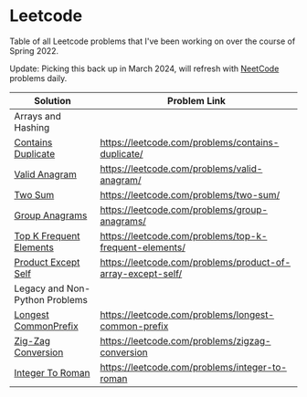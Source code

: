 # Leetcode
Table of all Leetcode problems that I've been working on over the course of Spring 2022.

Update: Picking this back up in March 2024, will refresh with [NeetCode](https://neetcode.io/practice) problems daily.

| Solution                                          | Problem Link                                               |
|---------------------------------------------------|------------------------------------------------------------|
| Arrays and Hashing                                |                                                            |
| [Contains Duplicate](ContainsDuplicate.py)        | https://leetcode.com/problems/contains-duplicate/                                                           |
| [Valid Anagram](ValidAnagram.py)                  | https://leetcode.com/problems/valid-anagram/                                                           |
| [Two Sum](TwoSum.py)                              | https://leetcode.com/problems/two-sum/                                                           |
| [Group Anagrams](GroupAnagrams.py)                | https://leetcode.com/problems/group-anagrams/                                                           |
| [Top K Frequent Elements](TopKFrequentElements.py)| https://leetcode.com/problems/top-k-frequent-elements/                                                           |
| [Product Except Self](ProductOfArrayExceptSelf.py)| https://leetcode.com/problems/product-of-array-except-self/                                                           |
| Legacy and Non-Python Problems                    |                                                            |
| [Longest CommonPrefix](LongestCommonPrefix.cpp)   | https://leetcode.com/problems/longest-common-prefix        |
| [Zig-Zag Conversion](ZigZagConversion.cpp)        | https://leetcode.com/problems/zigzag-conversion            |
| [Integer To Roman](IntegerToRoman.cpp)            | https://leetcode.com/problems/integer-to-roman             |
